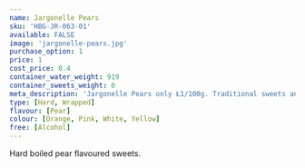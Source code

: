 ```yaml
---
name: Jargonelle Pears
sku: 'HBG-JR-063-01'
available: FALSE
image: 'jargonelle-pears.jpg'
purchase_option: 1
price: 1
cost_price: 0.4
container_water_weight: 919
container_sweets_weight: 0
meta_description: 'Jargonelle Pears only Ł1/100g. Traditional sweets and more at Humbugs Confectionery Store. Specialists in satisfying your sweet tooth!'
type: [Hard, Wrapped]
flavour: [Pear]
colour: [Orange, Pink, White, Yellow]
free: [Alcohol]
---
```

Hard boiled pear flavoured sweets.